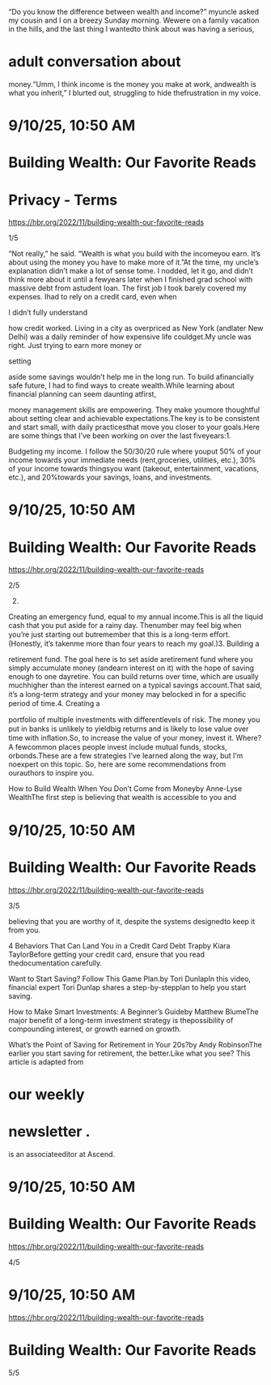 “Do you know the difference between wealth and income?” myuncle asked my cousin and I on a breezy Sunday morning. Wewere on a family vacation in the hills, and the last thing I wantedto think about was having a serious,

# adult conversation about

money.“Umm, I think income is the money you make at work, andwealth is what you inherit,” I blurted out, struggling to hide thefrustration in my voice.

# 9/10/25, 10:50 AM

# Building Wealth: Our Favorite Reads

# Privacy - Terms

https://hbr.org/2022/11/building-wealth-our-favorite-reads

1/5

“Not really,” he said. “Wealth is what you build with the incomeyou earn. It’s about using the money you have to make more of it.”At the time, my uncle’s explanation didn’t make a lot of sense tome. I nodded, let it go, and didn’t think more about it until a fewyears later when I finished grad school with massive debt from astudent loan. The first job I took barely covered my expenses. Ihad to rely on a credit card, even when

I didn’t fully understand

how credit worked. Living in a city as overpriced as New York (andlater New Delhi) was a daily reminder of how expensive life couldget.My uncle was right. Just trying to earn more money or

setting

aside some savings wouldn’t help me in the long run. To build afinancially safe future, I had to find ways to create wealth.While learning about financial planning can seem daunting atfirst,

money management skills are empowering. They make youmore thoughtful about setting clear and achievable expectations.The key is to be consistent and start small, with daily practicesthat move you closer to your goals.Here are some things that I’ve been working on over the last fiveyears:1.

Budgeting my income. I follow the 50/30/20 rule where youput 50% of your income towards your immediate needs (rent,groceries, utilities, etc.), 30% of your income towards thingsyou want (takeout, entertainment, vacations, etc.), and 20%towards your savings, loans, and investments.

# 9/10/25, 10:50 AM

# Building Wealth: Our Favorite Reads

https://hbr.org/2022/11/building-wealth-our-favorite-reads

2/5

2.

Creating an emergency fund, equal to my annual income.This is all the liquid cash that you put aside for a rainy day. Thenumber may feel big when you’re just starting out butremember that this is a long-term eﬀort. (Honestly, it’s takenme more than four years to reach my goal.)3. Building a

retirement fund. The goal here is to set aside aretirement fund where you simply accumulate money (andearn interest on it) with the hope of saving enough to one dayretire. You can build returns over time, which are usually muchhigher than the interest earned on a typical savings account.That said, it’s a long-term strategy and your money may belocked in for a speciﬁc period of time.4. Creating a

portfolio of multiple investments with diﬀerentlevels of risk. The money you put in banks is unlikely to yieldbig returns and is likely to lose value over time with inﬂation.So, to increase the value of your money, invest it. Where? A fewcommon places people invest include mutual funds, stocks, orbonds.These are a few strategies I’ve learned along the way, but I’m noexpert on this topic. So, here are some recommendations from ourauthors to inspire you.

How to Build Wealth When You Don’t Come from Moneyby Anne-Lyse WealthThe first step is believing that wealth is accessible to you and

# 9/10/25, 10:50 AM

# Building Wealth: Our Favorite Reads

https://hbr.org/2022/11/building-wealth-our-favorite-reads

3/5

believing that you are worthy of it, despite the systems designedto keep it from you.

4 Behaviors That Can Land You in a Credit Card Debt Trapby Kiara TaylorBefore getting your credit card, ensure that you read thedocumentation carefully.

Want to Start Saving? Follow This Game Plan.by Tori DunlapIn this video, financial expert Tori Dunlap shares a step-by-stepplan to help you start saving.

How to Make Smart Investments: A Beginner’s Guideby Matthew BlumeThe major benefit of a long-term investment strategy is thepossibility of compounding interest, or growth earned on growth.

What’s the Point of Saving for Retirement in Your 20s?by Andy RobinsonThe earlier you start saving for retirement, the better.Like what you see? This article is adapted from

# our weekly

# newsletter .

is an associateeditor at Ascend.

# 9/10/25, 10:50 AM

# Building Wealth: Our Favorite Reads

https://hbr.org/2022/11/building-wealth-our-favorite-reads

4/5

# 9/10/25, 10:50 AM

https://hbr.org/2022/11/building-wealth-our-favorite-reads

# Building Wealth: Our Favorite Reads

5/5